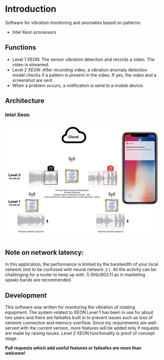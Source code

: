 # Introduction

Software for vibration monitoring and anomalies based on patterns:
- Intel Xeon processors

## Functions
- Level 1 XEON: The sensor vibration detection and records a video. The video is streamed.
- Level 2 XEON: After recording video, a vibration anomaly detection model checks if a pattern is present in the video. If yes, the video and a screenshot are sent .
- When a problem occurs, a notification is send to a mobile device.

## Architecture
### Intel Xeon
![Architecture 1](https://github.com/hexagontechinc/WIP/blob/master/DOCS_ANOMALY/Arch.001.jpeg)

## Note on network latency:

In this application, the performance is limited by the bandwidth of your local network (not to be confused with neural network ;) ). All the activity can be challenging for a router to keep up with. 5 GHz(802.11 ac in marketing speak) bands are recommended.

## Development

This software was written for monitoring the vibration of rotating equipment. The system related to XEON Level 1 has been in use for about two years and there are failsafes built in to prevent issues such as loss of network connection and memory overflow. Since my requirements are well-served with the current version, more features will be added only if requests are made by raising issues.  Level 2 XEON functionality is proof of concept stage.

**Pull requests which add useful features or failsafes are more than welcome!**
